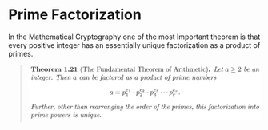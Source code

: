 # Prime Factorization
In the Mathematical Cryptography one of the most Important theorem is that every positive integer has an essentially unique factorization as a product of primes.
>![](theorem1.21.JPG)

